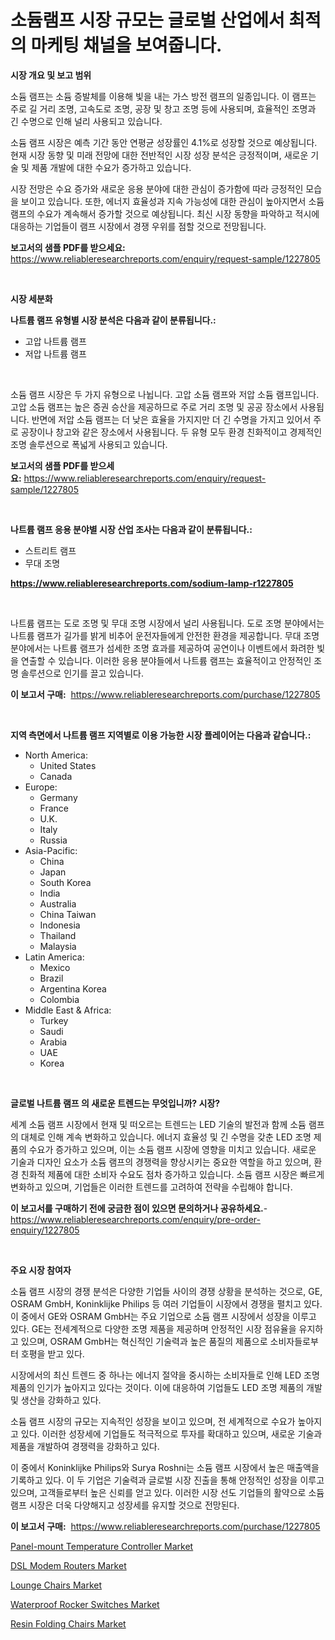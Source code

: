 <p><h1>소듐램프 시장 규모는 글로벌 산업에서 최적의 마케팅 채널을 보여줍니다.</h1></p><p><strong>시장 개요 및 보고 범위</strong></p>
<p><p>소듐 램프는 소듐 증발체를 이용해 빛을 내는 가스 방전 램프의 일종입니다. 이 램프는 주로 길 거리 조명, 고속도로 조명, 공장 및 창고 조명 등에 사용되며, 효율적인 조명과 긴 수명으로 인해 널리 사용되고 있습니다. </p><p>소듐 램프 시장은 예측 기간 동안 연평균 성장률인 4.1%로 성장할 것으로 예상됩니다. 현재 시장 동향 및 미래 전망에 대한 전반적인 시장 성장 분석은 긍정적이며, 새로운 기술 및 제품 개발에 대한 수요가 증가하고 있습니다. </p><p>시장 전망은 수요 증가와 새로운 응용 분야에 대한 관심이 증가함에 따라 긍정적인 모습을 보이고 있습니다. 또한, 에너지 효율성과 지속 가능성에 대한 관심이 높아지면서 소듐 램프의 수요가 계속해서 증가할 것으로 예상됩니다. 최신 시장 동향을 파악하고 적시에 대응하는 기업들이 램프 시장에서 경쟁 우위를 점할 것으로 전망됩니다.</p></p>
<p><strong>보고서의 샘플 PDF를 받으세요:</strong> <a href="https://www.reliableresearchreports.com/enquiry/request-sample/1227805">https://www.reliableresearchreports.com/enquiry/request-sample/1227805</a></p>
<p>&nbsp;</p>
<p><strong>시장 세분화</strong></p>
<p><strong>나트륨 램프 유형별 시장 분석은 다음과 같이 분류됩니다.:</strong></p>
<p><ul><li>고압 나트륨 램프</li><li>저압 나트륨 램프</li></ul></p>
<p>&nbsp;</p>
<p><p>소듐 램프 시장은 두 가지 유형으로 나뉩니다. 고압 소듐 램프와 저압 소듐 램프입니다. 고압 소듐 램프는 높은 증권 승산을 제공하므로 주로 거리 조명 및 공공 장소에서 사용됩니다. 반면에 저압 소듐 램프는 더 낮은 효율을 가지지만 더 긴 수명을 가지고 있어서 주로 공장이나 창고와 같은 장소에서 사용됩니다. 두 유형 모두 환경 친화적이고 경제적인 조명 솔루션으로 폭넓게 사용되고 있습니다.</p></p>
<p><strong>보고서의 샘플 PDF를 받으세요:</strong>&nbsp;<a href="https://www.reliableresearchreports.com/enquiry/request-sample/1227805">https://www.reliableresearchreports.com/enquiry/request-sample/1227805</a></p>
<p>&nbsp;</p>
<p><strong> 나트륨 램프 응용 분야별 시장 산업 조사는 다음과 같이 분류됩니다.:</strong></p>
<p><ul><li>스트리트 램프</li><li>무대 조명</li></ul></p>
<p><strong><a href="https://www.reliableresearchreports.com/sodium-lamp-r1227805">https://www.reliableresearchreports.com/sodium-lamp-r1227805</a></strong></p>
<p>&nbsp;</p>
<p><p>나트륨 램프는 도로 조명 및 무대 조명 시장에서 널리 사용됩니다. 도로 조명 분야에서는 나트륨 램프가 길가를 밝게 비추어 운전자들에게 안전한 환경을 제공합니다. 무대 조명 분야에서는 나트륨 램프가 섬세한 조명 효과를 제공하여 공연이나 이벤트에서 화려한 빛을 연출할 수 있습니다. 이러한 응용 분야들에서 나트륨 램프는 효율적이고 안정적인 조명 솔루션으로 인기를 끌고 있습니다.</p></p>
<p><strong>이 보고서 구매:</strong>&nbsp; <a href="https://www.reliableresearchreports.com/purchase/1227805">https://www.reliableresearchreports.com/purchase/1227805</a></p>
<p>&nbsp;</p>
<p><strong>지역 측면에서 나트륨 램프 지역별로 이용 가능한 시장 플레이어는 다음과 같습니다.:</strong></p>
<p><ul>
    <li>
        North America:
        <ul>
            <li>United States</li>
            <li>Canada</li>
        </ul>
    </li>
    <li>
        Europe:
        <ul>
            <li>Germany</li>
            <li>France</li>
            <li>U.K.</li>
            <li>Italy</li>
            <li>Russia</li>
        </ul>
    </li>
    <li>
        Asia-Pacific:
        <ul>
            <li>China</li>
            <li>Japan</li>
            <li>South Korea</li>
            <li>India</li>
            <li>Australia</li>
            <li>China Taiwan</li>
            <li>Indonesia</li>
            <li>Thailand</li>
            <li>Malaysia</li>
        </ul>
    </li>
    <li>
        Latin America:
        <ul>
            <li>Mexico</li>
            <li>Brazil</li>
            <li>Argentina Korea</li>
            <li>Colombia</li>
        </ul>
    </li>
    <li>
        Middle East & Africa:
        <ul>
            <li>Turkey</li>
            <li>Saudi</li>
            <li>Arabia</li>
            <li>UAE</li>
            <li>Korea</li>
        </ul>
    </li>
    </ul></p>
<p>&nbsp;</p>
<p><strong>글로벌 나트륨 램프 의 새로운 트렌드는 무엇입니까? 시장?</strong></p>
<p><p>세계 소듐 램프 시장에서 현재 및 떠오르는 트렌드는 LED 기술의 발전과 함께 소듐 램프의 대체로 인해 계속 변화하고 있습니다. 에너지 효율성 및 긴 수명을 갖춘 LED 조명 제품의 수요가 증가하고 있으며, 이는 소듐 램프 시장에 영향을 미치고 있습니다. 새로운 기술과 디자인 요소가 소듐 램프의 경쟁력을 향상시키는 중요한 역할을 하고 있으며, 환경 친화적 제품에 대한 소비자 수요도 점차 증가하고 있습니다. 소듐 램프 시장은 빠르게 변화하고 있으며, 기업들은 이러한 트렌드를 고려하여 전략을 수립해야 합니다.</p></p>
<p><strong>이 보고서를 구매하기 전에 궁금한 점이 있으면 문의하거나 공유하세요.</strong>- <a href="https://www.reliableresearchreports.com/enquiry/pre-order-enquiry/1227805">https://www.reliableresearchreports.com/enquiry/pre-order-enquiry/1227805</a></p>
<p>&nbsp;</p>
<p><strong>주요 시장 참여자</strong></p>
<p><p>소듐 램프 시장의 경쟁 분석은 다양한 기업들 사이의 경쟁 상황을 분석하는 것으로, GE, OSRAM GmbH, Koninklijke Philips 등 여러 기업들이 시장에서 경쟁을 펼치고 있다. 이 중에서 GE와 OSRAM GmbH는 주요 기업으로 소듐 램프 시장에서 성장을 이루고 있다. GE는 전세계적으로 다양한 조명 제품을 제공하며 안정적인 시장 점유율을 유지하고 있으며, OSRAM GmbH는 혁신적인 기술력과 높은 품질의 제품으로 소비자들로부터 호평을 받고 있다.</p><p>시장에서의 최신 트렌드 중 하나는 에너지 절약을 중시하는 소비자들로 인해 LED 조명 제품의 인기가 높아지고 있다는 것이다. 이에 대응하여 기업들도 LED 조명 제품의 개발 및 생산을 강화하고 있다.</p><p>소듐 램프 시장의 규모는 지속적인 성장을 보이고 있으며, 전 세계적으로 수요가 높아지고 있다. 이러한 성장세에 기업들도 적극적으로 투자를 확대하고 있으며, 새로운 기술과 제품을 개발하여 경쟁력을 강화하고 있다.</p><p>이 중에서 Koninklijke Philips와 Surya Roshni는 소듐 램프 시장에서 높은 매출액을 기록하고 있다. 이 두 기업은 기술력과 글로벌 시장 진출을 통해 안정적인 성장을 이루고 있으며, 고객들로부터 높은 신뢰를 얻고 있다. 이러한 시장 선도 기업들의 활약으로 소듐 램프 시장은 더욱 다양해지고 성장세를 유지할 것으로 전망된다.</p></p>
<p><strong>이 보고서 구매:</strong>&nbsp;&nbsp;<a href="https://www.reliableresearchreports.com/purchase/1227805">https://www.reliableresearchreports.com/purchase/1227805</a></p>
<p><p><a href="https://github.com/vimar16th/Market-Research-Report-List-4/blob/main/panel-mount-temperature-controller-market.md">Panel-mount Temperature Controller Market</a></p><p><a href="https://www.linkedin.com/pulse/dsl-modem-routers-market-competitive-analysis-trends-forecast-wutwe">DSL Modem Routers Market</a></p><p><a href="https://issuu.com/reportprime-2/docs/lounge-chairs-market-size-2030.pptx">Lounge Chairs Market</a></p><p><a href="https://www.linkedin.com/pulse/waterproof-rocker-switches-market-furnishes-information-share-ig62e">Waterproof Rocker Switches Market</a></p><p><a href="https://issuu.com/reportprime-2/docs/resin-folding-chairs-market-size-2030.pptx">Resin Folding Chairs Market</a></p></p>